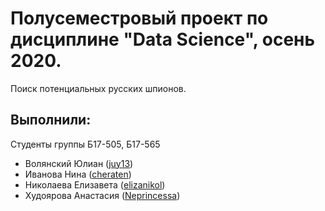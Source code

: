 # Полусеместровый проект по дисциплине "Data Science", осень 2020.

Поиск потенциальных русских шпионов.

## Выполнили:

Студенты группы Б17-505, Б17-565

- Волянский Юлиан ([juy13](https://github.com/juy13))
- Иванова Нина ([cheraten](https://github.com/cheraten))
- Николаева Елизавета ([elizanikol](https://github.com/elizanikol))
- Худоярова Анастасия ([Neprincessa](https://github.com/Neprincessa))
